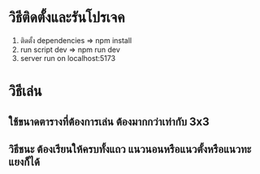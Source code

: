 # วิธีติดตั้งและรันโปรเจค

1. ติดตั้ง dependencies => npm install
2. run script dev => npm run dev
3. server run on localhost:5173

# วิธีเล่น

## ใช้ขนาดตารางที่ต้องการเล่น ต้องมากกว่าเท่ากับ 3x3

## วิธีชนะ ต้องเรียนให้ครบทั้งแถว แนวนอนหรือแนวตั้งหรือแนวทะแยงก็ได้
